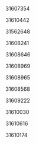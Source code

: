 31607354

31610442

31562648

31608241

31608646

31608969

31608965

31608568

31609222

31610030

31610616

31610174

